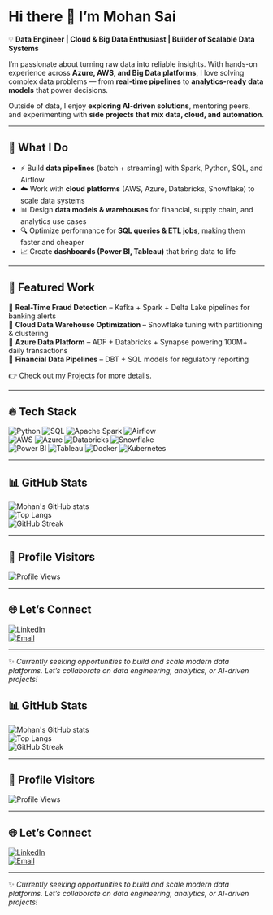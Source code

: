 # Hi there 👋 I’m Mohan Sai  

💡 **Data Engineer | Cloud & Big Data Enthusiast | Builder of Scalable Data Systems**  

I’m passionate about turning raw data into reliable insights. With hands-on experience across **Azure, AWS, and Big Data platforms**, I love solving complex data problems — from **real-time pipelines** to **analytics-ready data models** that power decisions.  

Outside of data, I enjoy **exploring AI-driven solutions**, mentoring peers, and experimenting with **side projects that mix data, cloud, and automation**.  

---

## 🚀 What I Do  
- ⚡ Build **data pipelines** (batch + streaming) with Spark, Python, SQL, and Airflow  
- ☁️ Work with **cloud platforms** (AWS, Azure, Databricks, Snowflake) to scale data systems  
- 📊 Design **data models & warehouses** for financial, supply chain, and analytics use cases  
- 🔍 Optimize performance for **SQL queries & ETL jobs**, making them faster and cheaper  
- 📈 Create **dashboards (Power BI, Tableau)** that bring data to life  

---

## 📌 Featured Work  
🔹 **Real-Time Fraud Detection** – Kafka + Spark + Delta Lake pipelines for banking alerts  
🔹 **Cloud Data Warehouse Optimization** – Snowflake tuning with partitioning & clustering  
🔹 **Azure Data Platform** – ADF + Databricks + Synapse powering 100M+ daily transactions  
🔹 **Financial Data Pipelines** – DBT + SQL models for regulatory reporting  

👉 Check out my [Projects](#) for more details.  

---

## 🔥 Tech Stack  

![Python](https://img.shields.io/badge/Python-3776AB?style=for-the-badge&logo=python&logoColor=white)
![SQL](https://img.shields.io/badge/SQL-4479A1?style=for-the-badge&logo=postgresql&logoColor=white)
![Apache Spark](https://img.shields.io/badge/Apache_Spark-E25A1C?style=for-the-badge&logo=apachespark&logoColor=white)
![Airflow](https://img.shields.io/badge/Apache_Airflow-017CEE?style=for-the-badge&logo=apacheairflow&logoColor=white)  
![AWS](https://img.shields.io/badge/AWS-232F3E?style=for-the-badge&logo=amazon-aws&logoColor=white)
![Azure](https://img.shields.io/badge/Azure-0078D4?style=for-the-badge&logo=microsoft-azure&logoColor=white)
![Databricks](https://img.shields.io/badge/Databricks-FF3621?style=for-the-badge&logo=databricks&logoColor=white)
![Snowflake](https://img.shields.io/badge/Snowflake-29B5E8?style=for-the-badge&logo=snowflake&logoColor=white)  
![Power BI](https://img.shields.io/badge/PowerBI-F2C811?style=for-the-badge&logo=powerbi&logoColor=black)
![Tableau](https://img.shields.io/badge/Tableau-E97627?style=for-the-badge&logo=tableau&logoColor=white)
![Docker](https://img.shields.io/badge/Docker-2496ED?style=for-the-badge&logo=docker&logoColor=white)
![Kubernetes](https://img.shields.io/badge/Kubernetes-326CE5?style=for-the-badge&logo=kubernetes&logoColor=white)  

---

## 📊 GitHub Stats  

![Mohan's GitHub stats](https://github-readme-stats.vercel.app/api?username=mohansai&show_icons=true&theme=tokyonight)  
![Top Langs](https://github-readme-stats.vercel.app/api/top-langs/?username=mohansai&layout=compact&theme=tokyonight)  
![GitHub Streak](https://github-readme-streak-stats.herokuapp.com/?user=mohansai&theme=tokyonight)  

---

## 👀 Profile Visitors  

![Profile Views](https://komarev.com/ghpvc/?username=mohansai&style=for-the-badge)  

---

## 🌐 Let’s Connect  

[![LinkedIn](https://img.shields.io/badge/LinkedIn-0077B5?style=for-the-badge&logo=linkedin&logoColor=white)](https://linkedin.com/in/mohansai)  
[![Email](https://img.shields.io/badge/Email-D14836?style=for-the-badge&logo=gmail&logoColor=white)](mailto:mohansai@example.com)  

---

✨ *Currently seeking opportunities to build and scale modern data platforms. Let’s collaborate on data engineering, analytics, or AI-driven projects!*  



## 📊 GitHub Stats  

![Mohan's GitHub stats](https://github-readme-stats.vercel.app/api?username=mohansai&show_icons=true&theme=algolia)  
![Top Langs](https://github-readme-stats.vercel.app/api/top-langs/?username=mohansai&layout=compact&theme=algolia)  
![GitHub Streak](https://github-readme-streak-stats.herokuapp.com/?user=mohansai&theme=algolia)  

---

## 👀 Profile Visitors  

![Profile Views](https://komarev.com/ghpvc/?username=mohansai&style=for-the-badge&color=1E90FF)  

---

## 🌐 Let’s Connect  

[![LinkedIn](https://img.shields.io/badge/LinkedIn-1E90FF?style=for-the-badge&logo=linkedin&logoColor=white)](https://linkedin.com/in/mohansai)  
[![Email](https://img.shields.io/badge/Email-4682B4?style=for-the-badge&logo=gmail&logoColor=white)](mailto:mohansai@example.com)  

---

✨ *Currently seeking opportunities to build and scale modern data platforms. Let’s collaborate on data engineering, analytics, or AI-driven projects!*  

